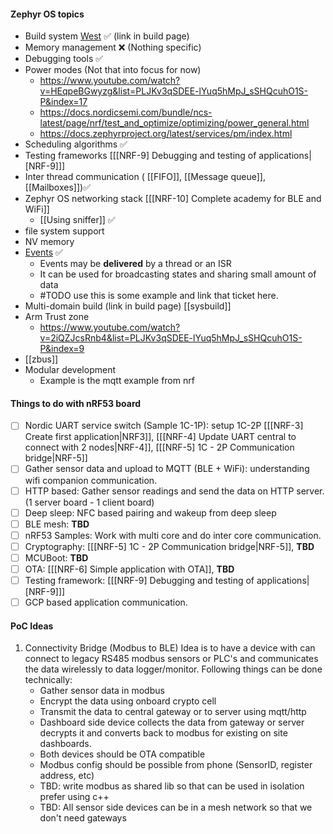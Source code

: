 #### Zephyr OS topics
- Build system [West](https://docs.nordicsemi.com/bundle/ncs-latest/page/zephyr/develop/west/index.html) ✅ (link in build page)
- Memory management ❌ (Nothing specific)
- Debugging tools ✅
- Power modes (Not that into focus for now)
	- https://www.youtube.com/watch?v=HEqpeBGwyzg&list=PLJKv3qSDEE-lYuq5hMpJ_sSHQcuhO1S-P&index=17
	- https://docs.nordicsemi.com/bundle/ncs-latest/page/nrf/test_and_optimize/optimizing/power_general.html
	- https://docs.zephyrproject.org/latest/services/pm/index.html
- Scheduling algorithms ✅
- Testing frameworks [[[NRF-9] Debugging and testing of applications|[NRF-9]\]]
- Inter thread communication ( [[FIFO]], [[Message queue]], [[Mailboxes]])✅
- Zephyr OS networking stack [[[NRF-10] Complete academy for BLE and WiFi]]
	- [[Using sniffer]] ✅
- file system support
- NV memory
- [Events](https://docs.nordicsemi.com/bundle/ncs-latest/page/zephyr/kernel/services/synchronization/events.html) ✅
	- Events may be **delivered** by a thread or an ISR
	- It can be used for broadcasting states and sharing small amount of data
	- #TODO use this is some example and link that ticket here.
- Multi-domain build (link in build page) [[sysbuild]]
- Arm Trust zone
	- https://www.youtube.com/watch?v=2iQZJcsRnb4&list=PLJKv3qSDEE-lYuq5hMpJ_sSHQcuhO1S-P&index=9
- [[zbus]]
- Modular development
	- Example is the mqtt example from nrf

#### Things to do with nRF53 board
- [ ] Nordic UART service switch (Sample 1C-1P): setup 1C-2P [[[NRF-3] Create first application|NRF3]], [[[NRF-4] Update UART central to connect with 2 nodes|NRF-4]], [[[NRF-5] 1C - 2P Communication bridge|NRF-5]]
- [ ] Gather sensor data and upload to MQTT (BLE + WiFi): understanding wifi companion communication.
- [ ] HTTP based: Gather sensor readings and send the data on HTTP server. (1 server board - 1 client board)
- [ ] Deep sleep: NFC based pairing and wakeup from deep sleep
- [ ] BLE mesh: **TBD**
- [ ] nRF53 Samples: Work with multi core and do inter core communication.
- [ ] Cryptography: [[[NRF-5] 1C - 2P Communication bridge|NRF-5]], **TBD**
- [ ] MCUBoot: **TBD**
- [ ] OTA: [[[NRF-6] Simple application with OTA]], **TBD**
- [ ] Testing framework: [[[NRF-9] Debugging and testing of applications|[NRF-9]\]]
- [ ] GCP based application communication.

#### PoC Ideas
1. Connectivity Bridge (Modbus to BLE)
	Idea is to have a device with can connect to legacy RS485 modbus sensors or PLC's and communicates the data wirelessly to data logger/monitor.
	Following things can be done technically:
	- Gather sensor data in modbus 
	- Encrypt the data using onboard crypto cell
	- Transmit the data to central gateway or to server using mqtt/http
	- Dashboard side device collects the data from gateway or server decrypts it and converts back to modbus for existing on site dashboards.
	- Both devices should be OTA compatible
	- Modbus config should be possible from phone (SensorID, register address, etc)
	- TBD: write modbus as shared lib so that can be used in isolation prefer using c++
	- TBD: All sensor side devices can be in a mesh network so that we don't need gateways